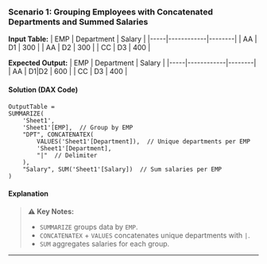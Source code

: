 ### **Scenario 1: Grouping Employees with Concatenated Departments and Summed Salaries**
**Input Table:**
| EMP | Department | Salary |
|-----|------------|--------|
| AA  | D1         | 300    |
| AA  | D2         | 300    |
| CC  | D3         | 400    |

**Expected Output:**
| EMP | Department | Salary |
|-----|------------|--------|
| AA  | D1|D2      | 600    |
| CC  | D3         | 400    |

#### **Solution (DAX Code)**
```dax
OutputTable =
SUMMARIZE(
    'Sheet1',
    'Sheet1'[EMP],  // Group by EMP
    "DPT", CONCATENATEX(
        VALUES('Sheet1'[Department]),  // Unique departments per EMP
        'Sheet1'[Department],
        "|"  // Delimiter
    ),
    "Salary", SUM('Sheet1'[Salary])  // Sum salaries per EMP
)
```

#### **Explanation**
> **⚠️ Key Notes:**
> - `SUMMARIZE` groups data by `EMP`.
> - `CONCATENATEX` + `VALUES` concatenates unique departments with `|`.
> - `SUM` aggregates salaries for each group.

---
